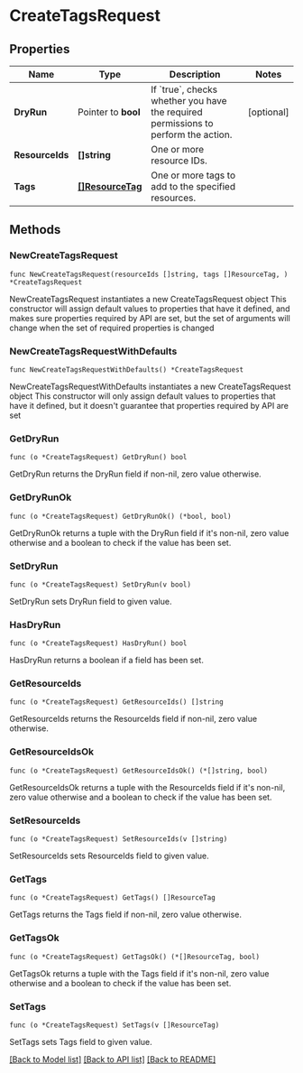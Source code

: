 # CreateTagsRequest

## Properties

Name | Type | Description | Notes
------------ | ------------- | ------------- | -------------
**DryRun** | Pointer to **bool** | If &#x60;true&#x60;, checks whether you have the required permissions to perform the action. | [optional] 
**ResourceIds** | **[]string** | One or more resource IDs. | 
**Tags** | [**[]ResourceTag**](ResourceTag.md) | One or more tags to add to the specified resources. | 

## Methods

### NewCreateTagsRequest

`func NewCreateTagsRequest(resourceIds []string, tags []ResourceTag, ) *CreateTagsRequest`

NewCreateTagsRequest instantiates a new CreateTagsRequest object
This constructor will assign default values to properties that have it defined,
and makes sure properties required by API are set, but the set of arguments
will change when the set of required properties is changed

### NewCreateTagsRequestWithDefaults

`func NewCreateTagsRequestWithDefaults() *CreateTagsRequest`

NewCreateTagsRequestWithDefaults instantiates a new CreateTagsRequest object
This constructor will only assign default values to properties that have it defined,
but it doesn't guarantee that properties required by API are set

### GetDryRun

`func (o *CreateTagsRequest) GetDryRun() bool`

GetDryRun returns the DryRun field if non-nil, zero value otherwise.

### GetDryRunOk

`func (o *CreateTagsRequest) GetDryRunOk() (*bool, bool)`

GetDryRunOk returns a tuple with the DryRun field if it's non-nil, zero value otherwise
and a boolean to check if the value has been set.

### SetDryRun

`func (o *CreateTagsRequest) SetDryRun(v bool)`

SetDryRun sets DryRun field to given value.

### HasDryRun

`func (o *CreateTagsRequest) HasDryRun() bool`

HasDryRun returns a boolean if a field has been set.

### GetResourceIds

`func (o *CreateTagsRequest) GetResourceIds() []string`

GetResourceIds returns the ResourceIds field if non-nil, zero value otherwise.

### GetResourceIdsOk

`func (o *CreateTagsRequest) GetResourceIdsOk() (*[]string, bool)`

GetResourceIdsOk returns a tuple with the ResourceIds field if it's non-nil, zero value otherwise
and a boolean to check if the value has been set.

### SetResourceIds

`func (o *CreateTagsRequest) SetResourceIds(v []string)`

SetResourceIds sets ResourceIds field to given value.


### GetTags

`func (o *CreateTagsRequest) GetTags() []ResourceTag`

GetTags returns the Tags field if non-nil, zero value otherwise.

### GetTagsOk

`func (o *CreateTagsRequest) GetTagsOk() (*[]ResourceTag, bool)`

GetTagsOk returns a tuple with the Tags field if it's non-nil, zero value otherwise
and a boolean to check if the value has been set.

### SetTags

`func (o *CreateTagsRequest) SetTags(v []ResourceTag)`

SetTags sets Tags field to given value.



[[Back to Model list]](../README.md#documentation-for-models) [[Back to API list]](../README.md#documentation-for-api-endpoints) [[Back to README]](../README.md)


